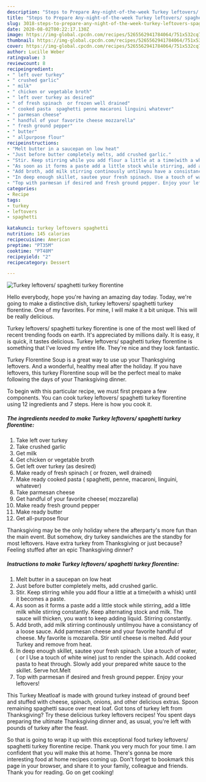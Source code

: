 ```yaml
---
description: "Steps to Prepare Any-night-of-the-week Turkey leftovers/ spaghetti turkey florentine"
title: "Steps to Prepare Any-night-of-the-week Turkey leftovers/ spaghetti turkey florentine"
slug: 3018-steps-to-prepare-any-night-of-the-week-turkey-leftovers-spaghetti-turkey-florentine
date: 2020-08-02T00:22:17.130Z
image: https://img-global.cpcdn.com/recipes/5265562941784064/751x532cq70/turkey-leftovers-spaghetti-turkey-florentine-recipe-main-photo.jpg
thumbnail: https://img-global.cpcdn.com/recipes/5265562941784064/751x532cq70/turkey-leftovers-spaghetti-turkey-florentine-recipe-main-photo.jpg
cover: https://img-global.cpcdn.com/recipes/5265562941784064/751x532cq70/turkey-leftovers-spaghetti-turkey-florentine-recipe-main-photo.jpg
author: Lucille Weber
ratingvalue: 3
reviewcount: 8
recipeingredient:
- " left over turkey"
- " crushed garlic"
- " milk"
- " chicken or vegetable broth"
- " left over turkey as desired"
- " of fresh spinach  or frozen well drained"
- " cooked pasta  spaghetti penne macaroni linguini whatever"
- " parmesan cheese"
- " handful of your favorite cheese mozzarella"
- " fresh ground pepper"
- " butter"
- " allpurpose flour"
recipeinstructions:
- "Melt butter in a saucepan on low heat"
- "Just before butter completely melts, add crushed garlic."
- "Stir. Keep stirring while you add flour a little at a time(with a whisk) until it becomes a paste."
- "As soon as it forms a paste add a little stock while stirring, add a little milk while stirring constantly.  Keep alternating stock and milk. The sauce will thicken, you want to keep adding liquid. Stirring constantly."
- "Add broth, add milk stirring continously untilmyou have a consistancy of a loose sauce. Add parmesan cheese and your favorite handful of cheese. My favorite is mozarella. Stir until cheese is melted. Add your Turkey and remove from heat."
- "In deep enough skillet, sautee your fresh spinach. Use a touch of water, ( or I  Use a touch of white wine) just to render the spinach. Add cooked pasta to heat through. Slowly add your prepared white sauce to the skillet. Serve hot.Melt"
- "Top with parmesan if desired and fresh ground pepper. Enjoy your leftovers!"
categories:
- Recipe
tags:
- turkey
- leftovers
- spaghetti

katakunci: turkey leftovers spaghetti 
nutrition: 145 calories
recipecuisine: American
preptime: "PT35M"
cooktime: "PT48M"
recipeyield: "2"
recipecategory: Dessert

---
```



![Turkey leftovers/ spaghetti turkey florentine](https://img-global.cpcdn.com/recipes/5265562941784064/751x532cq70/turkey-leftovers-spaghetti-turkey-florentine-recipe-main-photo.jpg)

Hello everybody, hope you're having an amazing day today. Today, we're going to make a distinctive dish, turkey leftovers/ spaghetti turkey florentine. One of my favorites. For mine, I will make it a bit unique. This will be really delicious.

Turkey leftovers/ spaghetti turkey florentine is one of the most well liked of recent trending foods on earth. It's appreciated by millions daily. It is easy, it is quick, it tastes delicious. Turkey leftovers/ spaghetti turkey florentine is something that I've loved my entire life. They're nice and they look fantastic.

Turkey Florentine Soup is a great way to use up your Thanksgiving leftovers. And a wonderful, healthy meal after the holiday. If you have leftovers, this turkey Florentine soup will be the perfect meal to make following the days of your Thanksgiving dinner.


To begin with this particular recipe, we must first prepare a few components. You can cook turkey leftovers/ spaghetti turkey florentine using 12 ingredients and 7 steps. Here is how you cook it.

<!--inarticleads1-->

##### The ingredients needed to make Turkey leftovers/ spaghetti turkey florentine:

1. Take  left over turkey
1. Take  crushed garlic
1. Get  milk
1. Get  chicken or vegetable broth
1. Get  left over turkey (as desired)
1. Make ready  of fresh spinach ( or frozen, well drained)
1. Make ready  cooked pasta ( spaghetti, penne, macaroni, linguini, whatever)
1. Take  parmesan cheese
1. Get  handful of your favorite cheese( mozzarella)
1. Make ready  fresh ground pepper
1. Make ready  butter
1. Get  all-purpose flour


Thanksgiving may be the only holiday where the afterparty&#39;s more fun than the main event. But somehow, dry turkey sandwiches are the standby for most leftovers. Have extra turkey from Thanksgiving or just because? Feeling stuffed after an epic Thanksgiving dinner? 

<!--inarticleads2-->

##### Instructions to make Turkey leftovers/ spaghetti turkey florentine:

1. Melt butter in a saucepan on low heat
1. Just before butter completely melts, add crushed garlic.
1. Stir. Keep stirring while you add flour a little at a time(with a whisk) until it becomes a paste.
1. As soon as it forms a paste add a little stock while stirring, add a little milk while stirring constantly.  Keep alternating stock and milk. The sauce will thicken, you want to keep adding liquid. Stirring constantly.
1. Add broth, add milk stirring continously untilmyou have a consistancy of a loose sauce. Add parmesan cheese and your favorite handful of cheese. My favorite is mozarella. Stir until cheese is melted. Add your Turkey and remove from heat.
1. In deep enough skillet, sautee your fresh spinach. Use a touch of water, ( or I  Use a touch of white wine) just to render the spinach. Add cooked pasta to heat through. Slowly add your prepared white sauce to the skillet. Serve hot.Melt
1. Top with parmesan if desired and fresh ground pepper. Enjoy your leftovers!


This Turkey Meatloaf is made with ground turkey instead of ground beef and stuffed with cheese, spinach, onions, and other delicious extras. Spoon remaining spaghetti sauce over meat loaf. Got tons of turkey left from Thanksgiving? Try these delicious turkey leftovers recipes! You spent days preparing the ultimate Thanksgiving dinner and, as usual, you&#39;re left with pounds of turkey after the feast. 

So that is going to wrap it up with this exceptional food turkey leftovers/ spaghetti turkey florentine recipe. Thank you very much for your time. I am confident that you will make this at home. There's gonna be more interesting food at home recipes coming up. Don't forget to bookmark this page in your browser, and share it to your family, colleague and friends. Thank you for reading. Go on get cooking!
